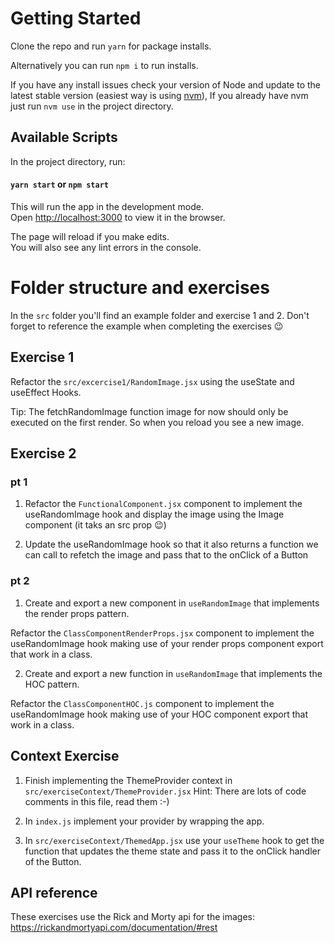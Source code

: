 # Getting Started 

Clone the repo and run `yarn` for package installs. 

Alternatively you can run `npm i` to run installs.

If you have any install issues check your version of Node and update to the latest stable version (easiest way is using [nvm](https://github.com/nvm-sh/nvm#installing-and-updating)), If you already have nvm just run `nvm use` in the project directory.

## Available Scripts

In the project directory, run:

#### `yarn start` or `npm start`

This will run the app in the development mode.\
Open [http://localhost:3000](http://localhost:3000) to view it in the browser.

The page will reload if you make edits.\
You will also see any lint errors in the console.

# Folder structure and exercises

In the `src` folder you'll find an example folder and exercise 1 and 2. Don't forget to reference the example when completing the exercises 😉

## Exercise 1

Refactor the `src/excercise1/RandomImage.jsx` using the useState and useEffect Hooks.

Tip: The fetchRandomImage function image for now should only be executed on the first render. So when you reload you see a new image.

## Exercise 2

### pt 1

1. Refactor the `FunctionalComponent.jsx` component to implement the useRandomImage hook and display the image using the Image component (it taks an src prop 😉)

2. Update the useRandomImage hook so that it also returns a function we can call to refetch the image and pass that to the onClick of a Button

### pt 2

1. Create and export a new component in `useRandomImage` that implements the render props pattern.

Refactor the `ClassComponentRenderProps.jsx` component to implement the useRandomImage hook making use of your render props component export that work in a class.

2. Create and export a new function in `useRandomImage` that implements the HOC pattern.

Refactor the `ClassComponentHOC.js` component to implement the useRandomImage hook making use of your HOC component export that work in a class.

## Context Exercise

1. Finish implementing the ThemeProvider context in `src/exerciseContext/ThemeProvider.jsx` Hint: There are lots of code comments in this file, read them :-) 

2. In `index.js` implement your provider by wrapping the app.

3. In `src/exerciseContext/ThemedApp.jsx` use your `useTheme` hook to get the function that updates the theme state and pass it to the onClick handler of the Button. 



## API reference

These exercises use the Rick and Morty api for the images: https://rickandmortyapi.com/documentation/#rest

